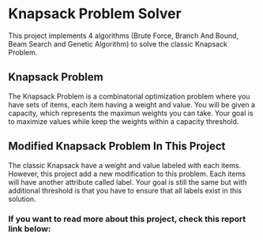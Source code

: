 # Knapsack Problem Solver

This project implements 4 algorithms (Brute Force, Branch And Bound, Beam Search and Genetic 
Algorithm) to solve the classic Knapsack Problem.

## Knapsack Problem

The Knapsack Problem is a combinatorial optimization problem where you have sets of items, each item having a weight and value. You will be given a capacity, which represents the maximun weights you can take. Your goal is to maximize values while keep the weights within a capacity threshold.

## Modified Knapsack Problem In This Project

The classic Knapsack have a weight and value labeled with each items. However, this project add a new modification to this problem. Each items will have another attribute called label. Your goal is still the same but with additional threshold is that you have to ensure that all labels exist in this solution.

### If you want to read more about this project, check this report link below:
